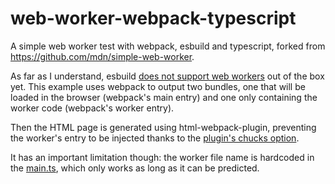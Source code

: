 # web-worker-webpack-typescript

A simple web worker test with webpack, esbuild and typescript, forked from https://github.com/mdn/simple-web-worker.

As far as I understand, esbuild [does not support web workers](https://github.com/evanw/esbuild/issues/312) out of the box yet. This example uses webpack to output two bundles, one that will be loaded in the browser (webpack's main entry) and one only containing the worker code (webpack's worker entry).

Then the HTML page is generated using html-webpack-plugin, preventing the worker's entry to be injected thanks to the [plugin's chucks option](https://github.com/jantimon/html-webpack-plugin#options).

It has an important limitation though: the worker file name is hardcoded in the [main.ts](./src/main.ts#L9), which only works as long as it can be predicted.
